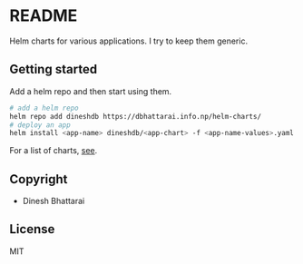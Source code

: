# README

Helm charts for various applications. I try to keep them generic.

## Getting started

Add a helm repo and then start using them.

```bash
# add a helm repo
helm repo add dineshdb https://dbhattarai.info.np/helm-charts/
# deploy an app
helm install <app-name> dineshdb/<app-chart> -f <app-name-values>.yaml
```

For a list of charts, [see](https://github.com/dineshdb/helm-charts/tree/main/charts).

## Copyright

- Dinesh Bhattarai

## License

MIT
